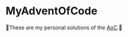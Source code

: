 # MyAdventOfCode
:santa:These are my personal solutions of the [AoC](https://adventofcode.com).:christmas_tree:
